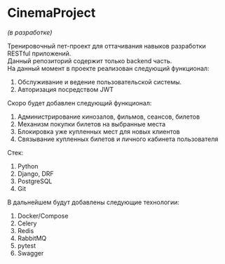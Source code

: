 # CinemaProject
*(в разработке)*

Тренировочный пет-проект для оттачивания навыков разработки RESTful приложений.\
Данный репозиторий содержит только backend часть.\
На данный момент в проекте реализован следующий функционал:
1. Обслуживание и ведение пользовательской системы.
2. Авторизация посредством JWT

Скоро будет добавлен следующий функционал:
1. Администрирование кинозалов, фильмов, сеансов, билетов
2. Механизм покупки билетов на выбранные места
3. Блокировка уже купленных мест для новых клиентов
4. Связывание купленных билетов и личного кабинета пользователя

Стек:
1. Python
2. Django, DRF
3. PostgreSQL
4. Git

В дальнейшем будут добавлены следующие технологии:
1. Docker/Compose
2. Celery
3. Redis
4. RabbitMQ
5. pytest
6. Swagger